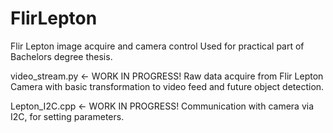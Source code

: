 # FlirLepton
Flir Lepton image acquire and camera control
Used for practical part of Bachelors degree thesis.


video_stream.py <- WORK IN PROGRESS!
Raw data acquire from Flir Lepton Camera with basic transformation to video feed and future object detection.

Lepton_I2C.cpp <- WORK IN PROGRESS!
Communication with camera via I2C, for setting parameters. 


